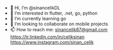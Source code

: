 - 👋 Hi, I’m @sinancelikDL
- 👀 I’m interested in flutter, .net, go, python
- 🌱 I’m currently learning go
- 💞️ I’m looking to collaborate on mobile projects
- 📫 How to reach me: 
        sinancelik87@gmail.com
        https://tr.linkedin.com/in/celiksinan
        https://www.instagram.com/sinan_celik

<!---
sinancelikDL/sinancelikDL is a ✨ special ✨ repository because its `README.md` (this file) appears on your GitHub profile.
You can click the Preview link to take a look at your changes.
--->

